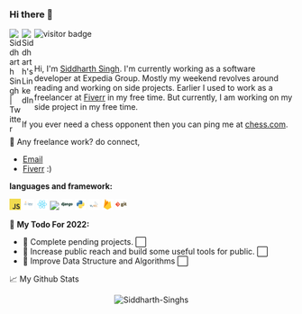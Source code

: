 ### Hi there 👋

<!--
**Siddharth-Singhs/Siddharth-Singhs** is a ✨ _special_ ✨ repository because its `README.md` (this file) appears on your GitHub profile.

Here are some ideas to get you started:

- 🔭 I’m currently working on ...
- 🌱 I’m currently learning ...
- 👯 I’m looking to collaborate on ...
- 🤔 I’m looking for help with ...
- 💬 Ask me about ...
- 📫 How to reach me: ...
- 😄 Pronouns: ...
- ⚡ Fun fact: ...
-->

<a href="https://twitter.com/Sid_knight_dark">
  <img align="left" alt="Siddharth Singh | Twitter" width="22px" src="https://raw.githubusercontent.com/peterthehan/peterthehan/master/assets/twitter.svg" />
</a>
<a href="https://www.linkedin.com/in/siddharth-singh-67261314a/">
  <img align="left" alt="Siddharth's LinkedIn" width="22px" src="https://raw.githubusercontent.com/peterthehan/peterthehan/master/assets/linkedin.svg" />
</a>

![visitor badge](https://visitor-badge.glitch.me/badge?page_id=Siddharth-Singhs.Siddharth-Singhs)

<br/>

Hi, I'm [Siddharth Singh](https://siddharth-singhs.github.io/).
I'm currently working as a software developer at Expedia Group. Mostly my weekend revolves around reading and working on side projects. Earlier I used to work as a freelancer at [Fiverr](https://www.fiverr.com/siddharthsingh6) in my free time. But currently, I am working on my side project in my free time. 



If you ever need a chess opponent then you can ping me at [chess.com](https://www.chess.com/member/great_toad_sage).

💼 Any freelance work? do connect,
- [Email](mailto:siddharthsingh16aug@gmail.com) 
- [Fiverr](https://www.fiverr.com/siddharthsingh6) :)


**languages and framework:**  

<code><img height="20" src="https://raw.githubusercontent.com/github/explore/80688e429a7d4ef2fca1e82350fe8e3517d3494d/topics/javascript/javascript.png"></code>
<code><img height="20" src="https://raw.githubusercontent.com/github/explore/80688e429a7d4ef2fca1e82350fe8e3517d3494d/topics/java/java.png"></code>
<code><img height="20" src="https://raw.githubusercontent.com/github/explore/80688e429a7d4ef2fca1e82350fe8e3517d3494d/topics/react/react.png"></code>
<code><img height="20" src="https://user-images.githubusercontent.com/33158051/103925017-e7673b80-50e4-11eb-9379-ceb82e3f382c.png"></code>
<code><img height="20" src="https://raw.githubusercontent.com/github/explore/80688e429a7d4ef2fca1e82350fe8e3517d3494d/topics/django/django.png"></code>
<code><img height="20" src="https://raw.githubusercontent.com/github/explore/80688e429a7d4ef2fca1e82350fe8e3517d3494d/topics/python/python.png"></code>
<code><img height="20" src="https://raw.githubusercontent.com/github/explore/80688e429a7d4ef2fca1e82350fe8e3517d3494d/topics/mysql/mysql.png"></code>
<code><img height="20" src="https://raw.githubusercontent.com/github/explore/80688e429a7d4ef2fca1e82350fe8e3517d3494d/topics/firebase/firebase.png"></code>
<code><img height="20" src="https://raw.githubusercontent.com/github/explore/80688e429a7d4ef2fca1e82350fe8e3517d3494d/topics/git/git.png"></code>

<!-- If you like what i do, maybe consider buying me a coffee/tea 🥺👉👈

<a href="https://www.buymeacoffee.com/siddharthsinghs" target="_blank"><img src="https://cdn.buymeacoffee.com/buttons/v2/default-red.png" alt="Buy Me A Coffee" width="150" ></a>
-->
🚧 **My Todo For 2022:**
<!-- TODO-IST:START -->                
-  🔭  Complete pending projects.                           ⬜
-  🌱  Increase public reach and build some useful tools for public.   ⬜
-  🤔  Improve Data Structure and Algorithms                           ⬜                                                      


 
<!-- TODO-IST:END -->

📈 My Github Stats

<!-- <p align="center"> <img src="https://github-readme-stats.vercel.app/api?username=Siddharth-Singhs&show_icons=true&theme=gotham" alt="Siddharth-Sihghs" />  -->
  
 <p align="center"> <img src="https://github-readme-streak-stats.herokuapp.com/?user=Siddharth-Singhs" alt="Siddharth-Singhs"/>
